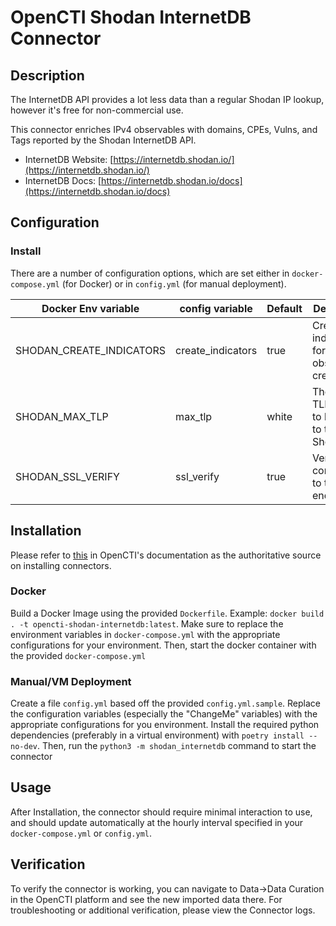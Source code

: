 # OpenCTI Shodan InternetDB Connector

## Description

The InternetDB API provides a lot less data than a regular Shodan IP lookup, however it's free for non-commercial use.

This connector enriches IPv4 observables with domains, CPEs, Vulns, and Tags reported by the Shodan InternetDB API.

* InternetDB Website: [https://internetdb.shodan.io/](https://internetdb.shodan.io/)
* InternetDB Docs: [https://internetdb.shodan.io/docs](https://internetdb.shodan.io/docs)

## Configuration

### Install

There are a number of configuration options, which are set either in `docker-compose.yml` (for Docker) or in `config.yml` (for manual deployment).

| Docker Env variable      | config variable   | Default | Description                                      |
|--------------------------|-------------------|---------|--------------------------------------------------|
| SHODAN_CREATE_INDICATORS | create_indicators | true    | Create indicators for any observables created    |
| SHODAN_MAX_TLP           | max_tlp           | white   | The max TLP allowed to be sent to the Shodan API |
| SHODAN_SSL_VERIFY        | ssl_verify        | true    | Verify SSL connections to the API endpoint       |

## Installation

Please refer to [this](https://filigran.notion.site/Connectors-4586c588462d4a1fb5e661f2d9837db8) in OpenCTI's documentation as the authoritative source on installing connectors.

### Docker

Build a Docker Image using the provided `Dockerfile`.
Example: `docker build . -t opencti-shodan-internetdb:latest`.
Make sure to replace the environment variables in `docker-compose.yml` with the appropriate configurations for your environment.
Then, start the docker container with the provided `docker-compose.yml`

### Manual/VM Deployment

Create a file `config.yml` based off the provided `config.yml.sample`.
Replace the configuration variables (especially the "ChangeMe" variables) with the appropriate configurations for you environment.
Install the required python dependencies (preferably in a virtual environment) with `poetry install --no-dev`.
Then, run the `python3 -m shodan_internetdb` command to start the connector

## Usage

After Installation, the connector should require minimal interaction to use, and should update automatically at the hourly interval specified in your `docker-compose.yml` or `config.yml`.

## Verification

To verify the connector is working, you can navigate to Data->Data Curation in the OpenCTI platform and see the new imported data there.
For troubleshooting or additional verification, please view the Connector logs.
